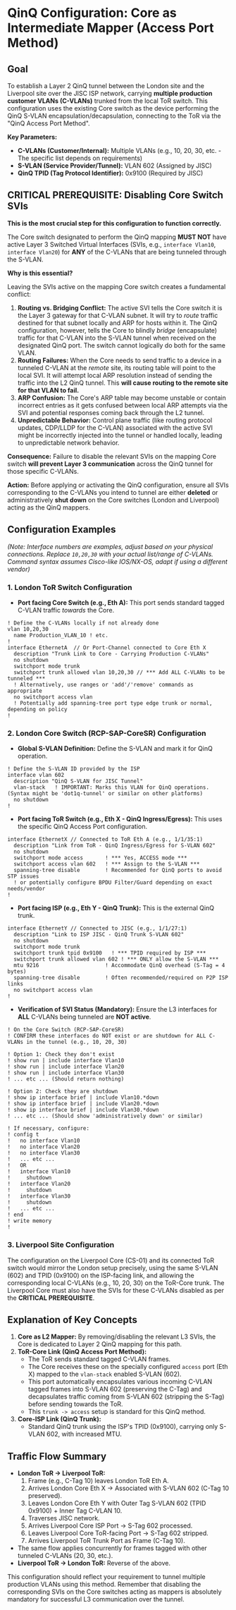 # QinQ Configuration: Core as Intermediate Mapper (Access Port Method)

## Goal

To establish a Layer 2 QinQ tunnel between the London site and the Liverpool site over the JISC ISP network, carrying **multiple production customer VLANs (C-VLANs)** trunked from the local ToR switch. This configuration uses the existing Core switch as the device performing the QinQ S-VLAN encapsulation/decapsulation, connecting to the ToR via the "QinQ Access Port Method".

**Key Parameters:**
*   **C-VLANs (Customer/Internal):** Multiple VLANs (e.g., 10, 20, 30, etc. - The specific list depends on requirements)
*   **S-VLAN (Service Provider/Tunnel):** VLAN 602 (Assigned by JISC)
*   **QinQ TPID (Tag Protocol Identifier):** 0x9100 (Required by JISC)

## CRITICAL PREREQUISITE: Disabling Core Switch SVIs

**This is the most crucial step for this configuration to function correctly.**

The Core switch designated to perform the QinQ mapping **MUST NOT** have active Layer 3 Switched Virtual Interfaces (SVIs, e.g., `interface Vlan10`, `interface Vlan20`) for **ANY** of the C-VLANs that are being tunneled through the S-VLAN.

**Why is this essential?**

Leaving the SVIs active on the mapping Core switch creates a fundamental conflict:

1.  **Routing vs. Bridging Conflict:** The active SVI tells the Core switch it is the Layer 3 gateway for that C-VLAN subnet. It will try to *route* traffic destined for that subnet locally and ARP for hosts within it. The QinQ configuration, however, tells the Core to blindly *bridge* (encapsulate) traffic for that C-VLAN into the S-VLAN tunnel when received on the designated QinQ port. The switch cannot logically do both for the same VLAN.
2.  **Routing Failures:** When the Core needs to send traffic to a device in a tunneled C-VLAN at the *remote* site, its routing table will point to the local SVI. It will attempt local ARP resolution instead of sending the traffic into the L2 QinQ tunnel. This **will cause routing to the remote site for that VLAN to fail.**
3.  **ARP Confusion:** The Core's ARP table may become unstable or contain incorrect entries as it gets confused between local ARP attempts via the SVI and potential responses coming back through the L2 tunnel.
4.  **Unpredictable Behavior:** Control plane traffic (like routing protocol updates, CDP/LLDP for the C-VLAN) associated with the active SVI might be incorrectly injected into the tunnel or handled locally, leading to unpredictable network behavior.

**Consequence:** Failure to disable the relevant SVIs on the mapping Core switch **will prevent Layer 3 communication** across the QinQ tunnel for those specific C-VLANs.

**Action:** Before applying or activating the QinQ configuration, ensure all SVIs corresponding to the C-VLANs you intend to tunnel are either **deleted** or administratively **shut down** on the Core switches (London and Liverpool) acting as the QinQ mappers.

## Configuration Examples

*(Note: Interface numbers are examples, adjust based on your physical connections. Replace `10,20,30` with your actual list/range of C-VLANs. Command syntax assumes Cisco-like IOS/NX-OS, adapt if using a different vendor)*

### 1. London ToR Switch Configuration

*   **Port facing Core Switch (e.g., Eth A):** This port sends standard tagged C-VLAN traffic *towards* the Core.

```
! Define the C-VLANs locally if not already done
vlan 10,20,30
  name Production_VLAN_10 ! etc.
!
interface EthernetA  // Or Port-Channel connected to Core Eth X
  description "Trunk Link to Core - Carrying Production C-VLANs"
  no shutdown
  switchport mode trunk
  switchport trunk allowed vlan 10,20,30 // *** Add ALL C-VLANs to be tunneled ***
  ! Alternatively, use ranges or 'add'/'remove' commands as appropriate
  no switchport access vlan
  ! Potentially add spanning-tree port type edge trunk or normal, depending on policy
!
```

### 2. London Core Switch (RCP-SAP-CoreSR) Configuration

*   **Global S-VLAN Definition:** Define the S-VLAN and mark it for QinQ operation.

```
! Define the S-VLAN ID provided by the ISP
interface vlan 602
  description "QinQ S-VLAN for JISC Tunnel"
  vlan-stack   ! IMPORTANT: Marks this VLAN for QinQ operations. (Syntax might be 'dot1q-tunnel' or similar on other platforms)
  no shutdown
!
```

*   **Port facing ToR Switch (e.g., Eth X - QinQ Ingress/Egress):** This uses the specific QinQ Access Port configuration.

```
interface EthernetX // Connected to ToR Eth A (e.g., 1/1/35:1)
  description "Link from ToR - QinQ Ingress/Egress for S-VLAN 602"
  no shutdown
  switchport mode access       ! *** Yes, ACCESS mode ***
  switchport access vlan 602   ! *** Assign to the S-VLAN ***
  spanning-tree disable        ! Recommended for QinQ ports to avoid STP issues
  ! or potentially configure BPDU Filter/Guard depending on exact needs/vendor
!
```

*   **Port facing ISP (e.g., Eth Y - QinQ Trunk):** This is the external QinQ trunk.

```
interface EthernetY // Connected to JISC (e.g., 1/1/27:1)
  description "Link to ISP JISC - QinQ Trunk S-VLAN 602"
  no shutdown
  switchport mode trunk
  switchport trunk tpid 0x9100   ! *** TPID required by ISP ***
  switchport trunk allowed vlan 602 ! *** ONLY allow the S-VLAN ***
  mtu 9216                     ! Accommodate QinQ overhead (S-Tag = 4 bytes)
  spanning-tree disable        ! Often recommended/required on P2P ISP links
  no switchport access vlan
!
```

*   **Verification of SVI Status (Mandatory):** Ensure the L3 interfaces for **ALL** C-VLANs being tunneled are **NOT active**.

```
! On the Core Switch (RCP-SAP-CoreSR)
! CONFIRM these interfaces do NOT exist or are shutdown for ALL C-VLANs in the tunnel (e.g., 10, 20, 30)

! Option 1: Check they don't exist
! show run | include interface Vlan10
! show run | include interface Vlan20
! show run | include interface Vlan30
! ... etc ... (Should return nothing)

! Option 2: Check they are shutdown
! show ip interface brief | include Vlan10.*down
! show ip interface brief | include Vlan20.*down
! show ip interface brief | include Vlan30.*down
! ... etc ... (Should show 'administratively down' or similar)

! If necessary, configure:
! config t
!   no interface Vlan10
!   no interface Vlan20
!   no interface Vlan30
!   ... etc ...
!   OR
!   interface Vlan10
!     shutdown
!   interface Vlan20
!     shutdown
!   interface Vlan30
!     shutdown
!   ... etc ...
! end
! write memory
!
```

### 3. Liverpool Site Configuration

The configuration on the Liverpool Core (CS-01) and its connected ToR switch would mirror the London setup precisely, using the same S-VLAN (602) and TPID (0x9100) on the ISP-facing link, and allowing the corresponding local C-VLANs (e.g., 10, 20, 30) on the ToR-Core trunk. The Liverpool Core must also have the SVIs for these C-VLANs disabled as per the **CRITICAL PREREQUISITE**.

## Explanation of Key Concepts

1.  **Core as L2 Mapper:** By removing/disabling the relevant L3 SVIs, the Core is dedicated to Layer 2 QinQ mapping for this path.
2.  **ToR-Core Link (QinQ Access Port Method):**
    *   The ToR sends standard tagged C-VLAN frames.
    *   The Core receives these on the specially configured `access` port (Eth X) mapped to the `vlan-stack` enabled S-VLAN (602).
    *   This port automatically encapsulates various incoming C-VLAN tagged frames into S-VLAN 602 (preserving the C-Tag) and decapsulates traffic coming from S-VLAN 602 (stripping the S-Tag) before sending towards the ToR.
    *   This `trunk -> access` setup is standard for this QinQ method.
3.  **Core-ISP Link (QinQ Trunk):**
    *   Standard QinQ trunk using the ISP's TPID (0x9100), carrying only S-VLAN 602, with increased MTU.

## Traffic Flow Summary

*   **London ToR -> Liverpool ToR:**
    1.  Frame (e.g., C-Tag 10) leaves London ToR Eth A.
    2.  Arrives London Core Eth X -> Associated with S-VLAN 602 (C-Tag 10 preserved).
    3.  Leaves London Core Eth Y with Outer Tag S-VLAN 602 (TPID 0x9100) + Inner Tag C-VLAN 10.
    4.  Traverses JISC network.
    5.  Arrives Liverpool Core ISP Port -> S-Tag 602 processed.
    6.  Leaves Liverpool Core ToR-facing Port -> S-Tag 602 stripped.
    7.  Arrives Liverpool ToR Trunk Port as Frame (C-Tag 10).
*   The same flow applies concurrently for frames tagged with other tunneled C-VLANs (20, 30, etc.).
*   **Liverpool ToR -> London ToR:** Reverse of the above.

This configuration should reflect your requirement to tunnel multiple production VLANs using this method. Remember that disabling the corresponding SVIs on the Core switches acting as mappers is absolutely mandatory for successful L3 communication over the tunnel.
